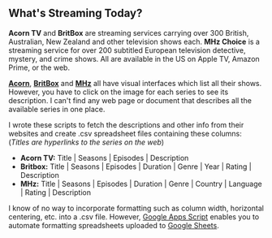 ## What's Streaming Today?

**Acorn TV** and **BritBox** are streaming services carrying over 300 
British, Australian, New Zealand and other television shows each.
**MHz Choice** is a streaming service for over 200 subtitled
European television detective, mystery, and crime shows.  All are
available in the US on Apple TV, Amazon Prime, or the web.

**[Acorn](https://acorn.tv/browse)**, 
**[BritBox](https://www.britbox.com/us/programmes)** and
**[MHz](https://watch.mhzchoice.com/browse)** all
have visual interfaces which list all their shows. However,
you have to click on the image for each series to see its description.
I can't find any web page or document that describes all the available
series in one place.

I wrote these scripts to fetch the descriptions and other info from
their websites and create .csv spreadsheet files containing these
columns: (*Titles are hyperlinks to the series on the web*)

+ **Acorn TV:** Title | Seasons | Episodes | Description 
+ **Britbox:** Title | Seasons | Episodes | Duration | Genre | Year | Rating | Description
+ **MHz:** Title | Seasons | Episodes | Duration | Genre | Country | Language | Rating | Description

I know of no way to incorporate formatting such as column width,
horizontal centering, etc. into a .csv file. However, 
[Google Apps Script](https://developers.google.com/apps-script/overview)
enables you to automate formatting spreadsheets uploaded to [Google
Sheets](https://docs.google.com/spreadsheets/u/0/).
